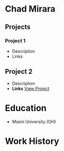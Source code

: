 #  Chad Mirara



## Projects
### Project 1
- Description
- Links


## Project 2
- Description
- **Links** [View Project]()

# Education
- Miami University (OH)


# Work History
##
##
##
##
##
##



























































